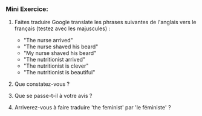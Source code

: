 
### Mini Exercice:

1) Faites traduire Google translate les phrases suivantes de l'anglais vers le français (testez avec les majuscules) :

	- "The nurse arrived"
	- "The nurse shaved his beard"
	- "My nurse shaved his beard" 
	- "The nutritionist arrived"
	- "The nutritionist is clever"
	- "The nutritionist is beautiful"


2) Que constatez-vous ? 


3) Que se passe-t-il à votre avis ? 


4) Arriverez-vous à faire traduire 'the feminist' par 'le féministe' ?

